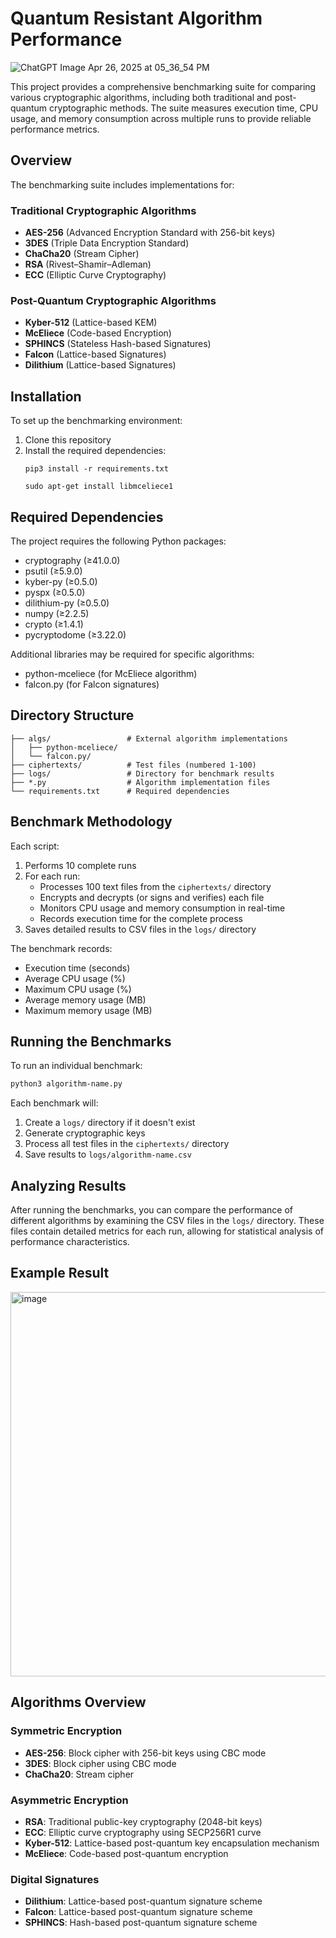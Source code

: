 # Quantum Resistant Algorithm Performance

![ChatGPT Image Apr 26, 2025 at 05_36_54 PM](https://github.com/user-attachments/assets/d7f784eb-2e97-4b51-a14d-ac0cbdaa7e0b)

This project provides a comprehensive benchmarking suite for comparing various cryptographic algorithms, including both traditional and post-quantum cryptographic methods. The suite measures execution time, CPU usage, and memory consumption across multiple runs to provide reliable performance metrics.

## Overview

The benchmarking suite includes implementations for:

### Traditional Cryptographic Algorithms
- **AES-256** (Advanced Encryption Standard with 256-bit keys)
- **3DES** (Triple Data Encryption Standard)
- **ChaCha20** (Stream Cipher)
- **RSA** (Rivest–Shamir–Adleman)
- **ECC** (Elliptic Curve Cryptography)

### Post-Quantum Cryptographic Algorithms
- **Kyber-512** (Lattice-based KEM)
- **McEliece** (Code-based Encryption)
- **SPHINCS** (Stateless Hash-based Signatures)
- **Falcon** (Lattice-based Signatures)
- **Dilithium** (Lattice-based Signatures)

## Installation

To set up the benchmarking environment:

1. Clone this repository
2. Install the required dependencies:
   ```
   pip3 install -r requirements.txt
   
   sudo apt-get install libmceliece1
   ```

## Required Dependencies

The project requires the following Python packages:
- cryptography (≥41.0.0)
- psutil (≥5.9.0)
- kyber-py (≥0.5.0)
- pyspx (≥0.5.0)
- dilithium-py (≥0.5.0)
- numpy (≥2.2.5)
- crypto (≥1.4.1)
- pycryptodome (≥3.22.0)

Additional libraries may be required for specific algorithms:
- python-mceliece (for McEliece algorithm)
- falcon.py (for Falcon signatures)

## Directory Structure

```
├── algs/                 # External algorithm implementations
│   ├── python-mceliece/
│   └── falcon.py/
├── ciphertexts/          # Test files (numbered 1-100)
├── logs/                 # Directory for benchmark results
├── *.py                  # Algorithm implementation files
└── requirements.txt      # Required dependencies
```

## Benchmark Methodology

Each script:

1. Performs 10 complete runs 
2. For each run:
   - Processes 100 text files from the `ciphertexts/` directory
   - Encrypts and decrypts (or signs and verifies) each file
   - Monitors CPU usage and memory consumption in real-time
   - Records execution time for the complete process
3. Saves detailed results to CSV files in the `logs/` directory

The benchmark records:
- Execution time (seconds)
- Average CPU usage (%)
- Maximum CPU usage (%)
- Average memory usage (MB)
- Maximum memory usage (MB)

## Running the Benchmarks

To run an individual benchmark:

```bash
python3 algorithm-name.py
```

Each benchmark will:
1. Create a `logs/` directory if it doesn't exist
2. Generate cryptographic keys
3. Process all test files in the `ciphertexts/` directory
4. Save results to `logs/algorithm-name.csv`

## Analyzing Results

After running the benchmarks, you can compare the performance of different algorithms by examining the CSV files in the `logs/` directory. These files contain detailed metrics for each run, allowing for statistical analysis of performance characteristics.

## Example Result

<img width="615" alt="image" src="https://github.com/user-attachments/assets/a35a4698-bc10-40d1-a67a-fc1a71dabcbb" />

## Algorithms Overview

### Symmetric Encryption
- **AES-256**: Block cipher with 256-bit keys using CBC mode
- **3DES**: Block cipher using CBC mode
- **ChaCha20**: Stream cipher

### Asymmetric Encryption
- **RSA**: Traditional public-key cryptography (2048-bit keys)
- **ECC**: Elliptic curve cryptography using SECP256R1 curve
- **Kyber-512**: Lattice-based post-quantum key encapsulation mechanism
- **McEliece**: Code-based post-quantum encryption

### Digital Signatures
- **Dilithium**: Lattice-based post-quantum signature scheme
- **Falcon**: Lattice-based post-quantum signature scheme
- **SPHINCS**: Hash-based post-quantum signature scheme
